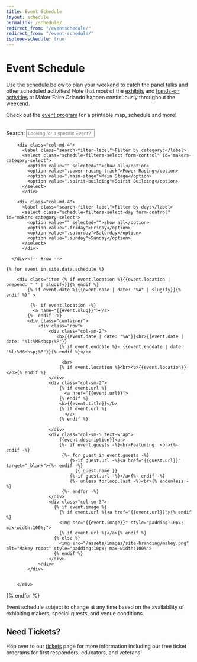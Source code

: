 ```yaml
---
title: Event Schedule
layout: schedule
permalink: /schedule/
redirect_from: "/eventschedule/"
redirect_from: "/event-schedule/"
isotope-schedule: true
---
```


# Event Schedule




Use the schedule below to plan your weekend to catch the panel talks and other scheduled activities! Note that most of the [exhibits](/exhibits) and [hands-on activities](/exhibits/?categories/hands-on-workshop/) at Maker Faire Orlando happen continuously throughout the weekend. <BR>

Check out the [event program](/program) for a printable map, schedule and more!<br><br>


<div class="mtm">
  <div class="mtm-search">
    <div class="container">
	  <div class="row">
        <div class="col-md-4">
            <label class="search-filter-label">Search:</label>
            <input type="text" class="quicksearch form-control" id="maker-search-input" placeholder="Looking for a specific Event?">
        </div>

        <div class="col-md-4">
          <label class="search-filter-label">Filter by category:</label>
          <select class="schedule-filters-select form-control" id="makers-category-select">
            <option value="" selected="">show all</option>
            <option value=".power-racing-track">Power Racing</option>
            <option value=".main-stage">Main Stage</option>
            <option value=".spirit-building">Spirit Building</option>
          </select>
    	  </div>

        <div class="col-md-4">
          <label class="search-filter-label">Filter by day:</label>
          <select class="schedule-filters-select-day form-control" id="makers-category-select">
            <option value="" selected="">show all</option>
            <option value=".friday">Friday</option>
            <option value=".saturday">Saturday</option>
            <option value=".sunday">Sunday</option>
          </select>
    	  </div>

      </div><!-- #row -->
   </div><!-- #container -->
 </div><!-- #mtm-search -->
</div>

<div class="events-container" id="events">

    {% for event in site.data.schedule %}
       
        <div class="item {% if event.location %}{{event.location | prepend: " " | slugify}}{% endif %}
            {% if event.date %}{{event.date | date: "%A" | slugify}}{% endif %}" >

             {%- if event.location -%}
              <a name="{{event.slug}}"></a>
            {%- endif -%}
            <div class="container">
                <div class="row">
                    <div class="col-sm-2">
                       <b>{{event.date | date: "%A"}}<br>{{event.date | date: "%l:%M&nbsp;%P"}}
                        {% if event.enddate %}- {{event.enddate | date: "%l:%M&nbsp;%P"}}{% endif %}</b>

                         <br>
                        {% if event.location %}<br><b>{{event.location}}</b>{% endif %}
                    </div>
                    <div class="col-sm-2">
                        {% if event.url %}
                          <a href="{{event.url}}">
                        {% endif %}
                        <b>{{event.title}}</b>
                        {% if event.url %}
                          </a>
                        {% endif %}
                       
                    </div>
                    <div class="col-sm-5 text-wrap">
                        {{event.description}}<br>
                        {%- if event.guests -%}<br>Featuring: <br>{%- endif -%}
                         {%- for guest in event.guests -%}
                            {%-if guest.url -%}<a href="{{guest.url}}" target="_blank">{%- endif -%}
                              {{ guest.name }}
                            {%-if guest.url -%}</a>{%- endif -%}
                            {%- unless forloop.last -%}<br>{% endunless -%}
                         {%- endfor -%}   
                    </div>
                    <div class="col-sm-3">
                      {% if event.image %}
                        {% if event.url %}<a href="{{event.url}}">{% endif %}
                        <img src="{{event.image}}" style="padding:10px; max-width:100%;">
                        {% if event.url %}</a>{% endif %}
                      {% else %}
                        <img src="/assets/images/site-branding/makey.png" alt="Makey robot" style="padding:10px; max-width:100%">
                      {% endif %}
                    </div>
                </div>
            </div>


        </div>
{% endfor %}
</div>


Event schedule subject to change at any time based on the availability of exhibiting makers, special guests, and venue conditions.


## Need Tickets?
Hop over to our [tickets](/attend/) page for more information including our free ticket programs for first responders, educators, and veterans!



